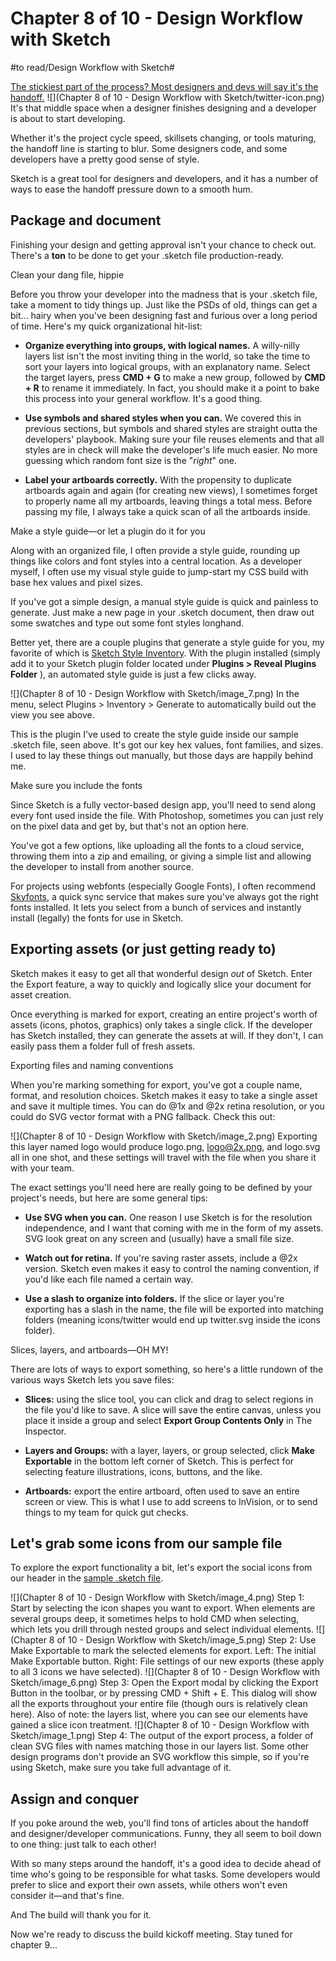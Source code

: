 # Chapter 8 of 10 - Design Workflow with Sketch
#to read/Design Workflow with Sketch#

[The stickiest part of the process? Most designers and devs will say it's the handoff.](https://twitter.com/intent/tweet?text=%22The%20stickiest%20part%20of%20the%20process?%20Most%20designers%20and%20devs%20will%20say%20it%27s%20the%20handoff.%22+%20http://bit.ly/1VJg2Kh%20via%20@InVisionApp)
![](Chapter 8 of 10 - Design Workflow with Sketch/twitter-icon.png)
  It's that middle space when a designer finishes designing and a developer is about to start developing.

Whether it's the project cycle speed, skillsets changing, or tools maturing, the handoff line is starting to blur. Some designers code, and some developers have a pretty good sense of style.

Sketch is a great tool for designers and developers, and it has a number of ways to ease the handoff pressure down to a smooth hum.

## Package and document

Finishing your design and getting approval isn't your chance to check out. There's a **ton** to be done to get your .sketch file production-ready.

Clean your dang file, hippie

Before you throw your developer into the madness that is your .sketch file, take a moment to tidy things up. Just like the PSDs of old, things can get a bit... hairy when you've been designing fast and furious over a long period of time. Here's my quick organizational hit-list:

* **Organize everything into groups, with logical names.** A willy-nilly layers list isn't the most inviting thing in the world, so take the time to sort your layers into logical groups, with an explanatory name. Select the target layers, press **CMD + G** to make a new group, followed by **CMD + R** to rename it immediately. In fact, you should make it a point to bake this process into your general workflow. It's a good thing.

* **Use symbols and shared styles when you can.** We covered this in previous sections, but symbols and shared styles are straight outta the developers' playbook. Making sure your file reuses elements and that all styles are in check will make the developer's life much easier. No more guessing which random font size is the "*right*" one.

* **Label your artboards correctly.** With the propensity to duplicate artboards again and again (for creating new views), I sometimes forget to properly name all my artboards, leaving things a total mess. Before passing my file, I always take a quick scan of all the artboards inside.

Make a style guide—or let a plugin do it for you

Along with an organized file, I often provide a style guide, rounding up things like colors and font styles into a central location. As a developer myself, I often use my visual style guide to jump-start my CSS build with base hex values and pixel sizes.

If you've got a simple design, a manual style guide is quick and painless to generate. Just make a new page in your .sketch document, then draw out some swatches and type out some font styles longhand.

Better yet, there are a couple plugins that generate a style guide for you, my favorite of which is [Sketch Style Inventory](https://github.com/getflourish/Sketch-Style-Inventory). With the plugin installed (simply add it to your Sketch plugin folder located under **Plugins > Reveal Plugins Folder** ), an automated style guide is just a few clicks away.

![](Chapter 8 of 10 - Design Workflow with Sketch/image_7.png)
In the menu, select Plugins > Inventory > Generate to automatically build out the view you see above.

This is the plugin I've used to create the style guide inside our sample .sketch file, seen above. It's got our key hex values, font families, and sizes. I used to lay these things out manually, but those days are happily behind me.

Make sure you include the fonts

Since Sketch is a fully vector-based design app, you'll need to send along every font used inside the file. With Photoshop, sometimes you can just rely on the pixel data and get by, but that's not an option here.

You've got a few options, like uploading all the fonts to a cloud service, throwing them into a zip and emailing, or giving a simple list and allowing the developer to install from another source.

For projects using webfonts (especially Google Fonts), I often recommend [Skyfonts](https://skyfonts.com/), a quick sync service that makes sure you've always got the right fonts installed. It lets you select from a bunch of services and instantly install (legally) the fonts for use in Sketch.

## Exporting assets (or just getting ready to)

Sketch makes it easy to get all that wonderful design *out* of Sketch. Enter the Export feature, a way to quickly and logically slice your document for asset creation.

Once everything is marked for export, creating an entire project's worth of assets (icons, photos, graphics) only takes a single click. If the developer has Sketch installed, they can generate the assets at will. If they don't, I can easily pass them a folder full of fresh assets.

Exporting files and naming conventions

When you're marking something for export, you've got a couple name, format, and resolution choices. Sketch makes it easy to take a single asset and save it multiple times. You can do @1x and @2x retina resolution, or you could do SVG vector format with a PNG fallback. Check this out:

![](Chapter 8 of 10 - Design Workflow with Sketch/image_2.png)
Exporting this layer named logo would produce logo.png, logo@2x.png, and logo.svg all in one shot, and these settings will travel with the file when you share it with your team.

The exact settings you'll need here are really going to be defined by your project's needs, but here are some general tips:

* **Use SVG when you can.** One reason I use Sketch is for the resolution independence, and I want that coming with me in the form of my assets. SVG look great on any screen and (usually) have a small file size.

* **Watch out for retina.** If you're saving raster assets, include a @2x version. Sketch even makes it easy to control the naming convention, if you'd like each file named a certain way.

* **Use a slash to organize into folders.** If the slice or layer you're exporting has a slash in the name, the file will be exported into matching folders (meaning icons/twitter would end up twitter.svg inside the icons folder).

Slices, layers, and artboards—OH MY!

There are lots of ways to export something, so here's a little rundown of the various ways Sketch lets you save files:

* **Slices:** using the slice tool, you can click and drag to select regions in the file you'd like to save. A slice will save the entire canvas, unless you place it inside a group and select **Export Group Contents Only** in The Inspector.

* **Layers and Groups:** with a layer, layers, or group selected, click **Make Exportable** in the bottom left corner of Sketch. This is perfect for selecting feature illustrations, icons, buttons, and the like.

* **Artboards:** export the entire artboard, often used to save an entire screen or view. This is what I use to add screens to InVision, or to send things to my team for quick gut checks.

## Let's grab some icons from our sample file

To explore the export functionality a bit, let's export the social icons from our header in the [sample .sketch file](https://s3.amazonaws.com/www-assets.invisionapp.com/words-kit.sketch).

![](Chapter 8 of 10 - Design Workflow with Sketch/image_4.png)
Step 1: Start by selecting the icon shapes you want to export. When elements are several groups deep, it sometimes helps to hold CMD when selecting, which lets you drill through nested groups and select individual elements.
![](Chapter 8 of 10 - Design Workflow with Sketch/image_5.png)
Step 2: Use Make Exportable to mark the selected elements for export. Left: The initial Make Exportable button. Right: File settings of our new exports (these apply to all 3 icons we have selected).
![](Chapter 8 of 10 - Design Workflow with Sketch/image_6.png)
Step 3: Open the Export modal by clicking the Export Button in the toolbar, or by pressing CMD + Shift + E. This dialog will show all the exports throughout your entire file (though ours is relatively clean here). Also of note: the layers list, where you can see our elements have gained a slice icon treatment.
![](Chapter 8 of 10 - Design Workflow with Sketch/image_1.png)
Step 4: The output of the export process, a folder of clean SVG files with names matching those in our layers list. Some other design programs don't provide an SVG workflow this simple, so if you're using Sketch, make sure you take full advantage of it.

## Assign and conquer

If you poke around the web, you'll find tons of articles about the handoff and designer/developer communications. Funny, they all seem to boil down to one thing: just talk to each other!

With so many steps around the handoff, it's a good idea to decide ahead of time who's going to be responsible for what tasks. Some developers would prefer to slice and export their own assets, while others won't even consider it—and that's fine.

And The build will thank you for it.

Now we're ready to discuss the build kickoff meeting. Stay tuned for chapter 9...